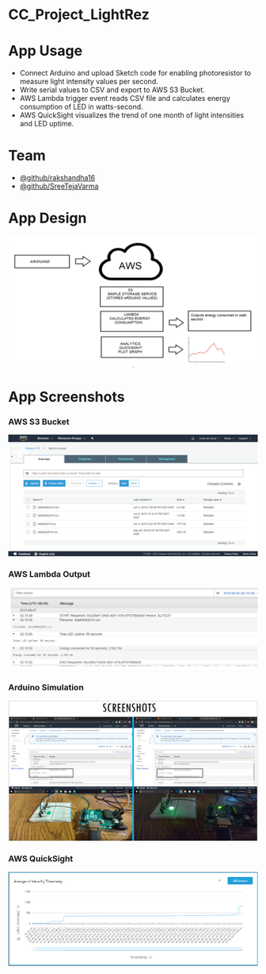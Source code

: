 # CC_Project_LightRez
# App Usage
- Connect Arduino and upload Sketch code for enabling photoresistor to measure light intensity values per second.
- Write serial values to CSV and export to AWS S3 Bucket.
- AWS Lambda trigger event reads CSV file and calculates energy consumption of LED in watts-second.
- AWS QuickSight visualizes the trend of one month of light intensities and LED uptime.
# Team
- [@github/rakshandha16](https://github.com/rakshandha16)
- [@github/SreeTejaVarma](https://github.com/SreeTejaVarma)
# App Design
![alt text](https://github.com/surhud004/CC_Project_LightRez/blob/master/Picture1.png)
# App Screenshots
### AWS S3 Bucket
![alt text](https://github.com/surhud004/CC_Project_LightRez/blob/master/Picture2.png)
### AWS Lambda Output
![alt text](https://github.com/surhud004/CC_Project_LightRez/blob/master/Picture3.png)
### Arduino Simulation
![alt text](https://github.com/surhud004/CC_Project_LightRez/blob/master/Capture.PNG)
### AWS QuickSight
![alt text](https://github.com/surhud004/CC_Project_LightRez/blob/master/Picture4.png)
